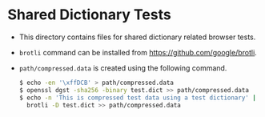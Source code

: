# Shared Dictionary Tests

- This directory contains files for shared dictionary related browser tests.

- `brotli` command can be installed from https://github.com/google/brotli.

- `path/compressed.data` is created using the following command.

  ```bash
  $ echo -en '\xffDCB' > path/compressed.data
  $ openssl dgst -sha256 -binary test.dict >> path/compressed.data
  $ echo -n 'This is compressed test data using a test dictionary' | \
    brotli -D test.dict >> path/compressed.data
  ```

